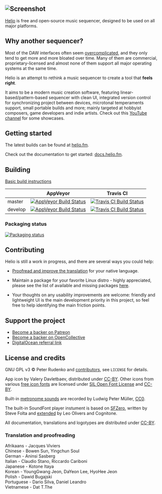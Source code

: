 ## ![Screenshot](Docs/images/screen-v3.png)
[Helio](https://helio.fm) is free and open-source music sequencer, designed to be used on all major platforms.


## Why another sequencer?

Most of the DAW interfaces often seem [overcomplicated](http://mashable.com/2015/09/18/german-u-boat/), and they only tend to get more and more bloated over time. Many of them are commercial, proprietary-licensed and almost none of them support all major operating systems at the same time.

Helio is an attempt to rethink a music sequencer to create a tool that **feels right**.

It aims to be a modern music creation software, featuring linear-based/pattern-based sequencer with clean UI, integrated version control for synchronizing project between devices, microtonal temperaments support, small portable builds and more; mainly targeted at hobbyist composers, game developers and indie artists. Check out this [YouTube channel](https://www.youtube.com/channel/UCO3K8iCd1k2FTqSocoE-WXw/) for some showcases.


## Getting started

The latest builds can be found at [helio.fm](https://helio.fm).

Check out the documentation to get started: [docs.helio.fm](https://docs.helio.fm).


## Building

[Basic build instructions](Docs/readme.md#building-from-source)

||AppVeyor|Travis CI|
|---|---|---|
|master|[![AppVeyor Build Status](https://ci.appveyor.com/api/projects/status/github/helio-fm/helio-sequencer?svg=true&branch=master)](https://ci.appveyor.com/project/helio-fm/helio-sequencer)|[![Travis CI Build Status](https://app.travis-ci.com/helio-fm/helio-workstation.svg?branch=master)](https://app.travis-ci.com/helio-fm/helio-workstation)|
|develop|[![AppVeyor Build Status](https://ci.appveyor.com/api/projects/status/github/helio-fm/helio-sequencer?svg=true&branch=develop)](https://ci.appveyor.com/project/helio-fm/helio-sequencer)|[![Travis CI Build Status](https://app.travis-ci.com/helio-fm/helio-workstation.svg?branch=develop)](https://app.travis-ci.com/helio-fm/helio-workstation)|

### Packaging status

[![Packaging status](https://repology.org/badge/vertical-allrepos/helio-workstation.svg?header=helio-workstation)](https://repology.org/project/helio-workstation/versions)  


## Contributing

Helio is still a work in progress, and there are several ways you could help:

* [Proofread and improve the translation](https://helio.fm/translations) for your native language.

* Maintain a package for your favorite Linux distro - highly appreciated, please see the list of available and missing packages [here](https://repology.org/project/helio-workstation/versions).

* Your thoughts on any usability improvements are welcome: friendly and lightweight UI is the main development priority in this project, so feel free to help identifying the main friction points.


## Support the project

* [Become a backer on Patreon](https://www.patreon.com/peterrudenko)
* [Become a backer on OpenCollective](https://opencollective.com/helio-workstation#sponsor)
* [DigitalOcean referral link](https://m.do.co/c/eff5010788f0)


## License and credits

GNU GPL v3 © Peter Rudenko and [contributors](https://github.com/helio-fm/helio-workstation/graphs/contributors), see ``LICENSE`` for details.

App icon by Valery Davletbaev, distributed under [CC-BY](https://creativecommons.org/licenses/by/4.0/). Other icons from various [free icon fonts](https://icomoon.io) are licensed under [SIL Open Font License](http://scripts.sil.org/cms/scripts/page.php?id=OFL) and [CC-BY](https://creativecommons.org/licenses/by/4.0/).

Built-in [metronome sounds](https://stash.reaper.fm/40824/Metronomes.zip) are recorded by Ludwig Peter Müller, [CC0](https://creativecommons.org/publicdomain/zero/1.0/).

The built-in SoundFont player instument is based on [SFZero](https://github.com/stevefolta/SFZero), written by Steve Folta and [extended](https://github.com/cognitone/SFZeroMT) by Leo Olivers and Cognitone.

All documentation, translations and logotypes are distributed under [CC-BY](https://creativecommons.org/licenses/by/4.0/).

### Translation and proofreading

Afrikaans - Jacques Viviers  
Chinese - Bowen Sun, Yingchun Soul  
German - Aninsi Sasberg  
Italian - Claudio Stano, Riccardo Cariboni  
Japanese - Kotone Itaya  
Korean - YoungGwang Jeon, DaYeon Lee, HyoHee Jeon  
Polish - Dawid Bugajski  
Portuguese - Dario Silva, Daniel Leandro  
Vietnamese - Dat T.The  
